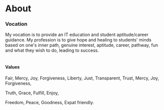 # About

<!-- wp:paragraph -->

### Vocation

<p> My vocation is to provide an IT education and student aptitude/career guidance. My profession is to give hope and healing to students' minds based on one's inner path, genuine interest, aptitude, career, pathway, fun and what they wish to do, leading to success.
<br/>
<br/>

#### Values

<p> Fair, Mercy, Joy, Forgiveness, Liberty, Just, Transparent, Trust, Mercy, Joy, Forgiveness, 
<p> Truth, Grace, Fulfill, Enjoy, 
<p> Freedom, Peace, Goodness, Expat friendly.</p>


